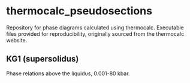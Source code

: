 # thermocalc_pseudosections
Repository for phase diagrams calculated using thermocalc. Executable files provided for reproducibility, originally sourced from the thermocalc website.

## KG1 (supersolidus)
Phase relations above the liquidus, 0.001-80 kbar.
